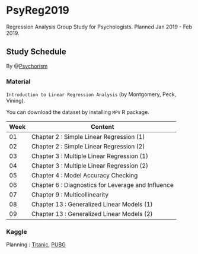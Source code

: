 # PsyReg2019

Regression Analysis Group Study for Psychologists. Planned Jan 2019 - Feb 2019.


## Study Schedule 

By @[Psychorism](https://psychorism.github.io)


### Material

 `Introduction to Linear Regression Analysis` (by Montgomery, Peck, Vining).

 You can download the dataset by installing `MPV` R package.

Week|Content
-|-
01|Chapter 2 : Simple Linear Regression (1)
02|Chapter 2 : Simple Linear Regression (2)
03|Chapter 3 : Multiple Linear Regression (1)
04|Chapter 3 : Multiple Linear Regression (2)
05|Chapter 4 : Model Accuracy Checking
06|Chapter 6 : Diagnostics for Leverage and Influence
07|Chapter 9 : Multicollinearity
08|Chapter 13 : Generalized Linear Models (1)
09|Chapter 13 : Generalized Linear Models (2)


### Kaggle

Planning : [Titanic](https://www.kaggle.com/c/titanic), [PUBG](https://www.kaggle.com/c/pubg-finish-placement-prediction)
